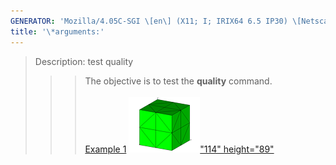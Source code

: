 ```yaml
---
GENERATOR: 'Mozilla/4.05C-SGI \[en\] (X11; I; IRIX64 6.5 IP30) \[Netscape\]'
title: '\*arguments:'
---
```


> Description: test quality
>
> > > The objective is to test the **quality** command.\
> > >  \
> > > [Example 1](description_qual.html)
> > > [![](image/qual1_tn.gif)"114"
> > > height="89"](description_qual.html)
